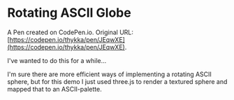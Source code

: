 # Rotating ASCII Globe

A Pen created on CodePen.io. Original URL: [https://codepen.io/thykka/pen/JEqwXE](https://codepen.io/thykka/pen/JEqwXE).

I've wanted to do this for a while…

I'm sure there are more efficient ways of implementing a rotating ASCII sphere, but for this demo I just used three.js to render a textured sphere and mapped that to an ASCII-palette.

